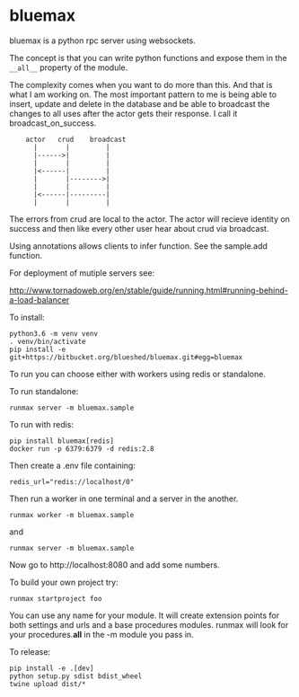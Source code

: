 # bluemax

bluemax is a python rpc server using websockets.

The concept is that you can write python functions and
expose them in the `__all__` property of the module.

The complexity comes when you want to do more than
this. And that is what I am working on. The most
important pattern to me is being able to insert, update
and delete in the database and be able to broadcast
the changes to all uses after the actor gets their
response. I call it broadcast_on_success.

        actor   crud    broadcast
          |       |         |
          |------>|         |
          |       |         |
          |<------|         |
          |       |-------->|
          |       |         |
          |<------|---------|
          |       |         |

  The errors from crud are local to the actor. The actor
  will recieve identity on success and then like every
  other user hear about crud via broadcast.

  Using annotations allows clients to
  infer function. See the sample.add function.

For deployment of mutiple servers see:

  http://www.tornadoweb.org/en/stable/guide/running.html#running-behind-a-load-balancer


To install:
```
python3.6 -m venv venv
. venv/bin/activate
pip install -e git+https://bitbucket.org/blueshed/bluemax.git#egg=bluemax
```

To run you can choose either with workers using redis or standalone.

To run standalone:
```
runmax server -m bluemax.sample
```

To run with redis:
```
pip install bluemax[redis]
docker run -p 6379:6379 -d redis:2.8
```

Then create a .env file containing:
```
redis_url="redis://localhost/0"
```
Then run a worker in one terminal
and a server in the another.
```
runmax worker -m bluemax.sample
```
and
```
runmax server -m bluemax.sample
```

Now go to http://localhost:8080 and add some numbers.

To build your own project try:
```
runmax startproject foo
```
You can use any name for your module. It will create extension points for both
settings and urls and a base procedures modules. runmax will look for your
procedures.__all__ in the -m module you pass in.

To release:
```
pip install -e .[dev]
python setup.py sdist bdist_wheel
twine upload dist/*
```
